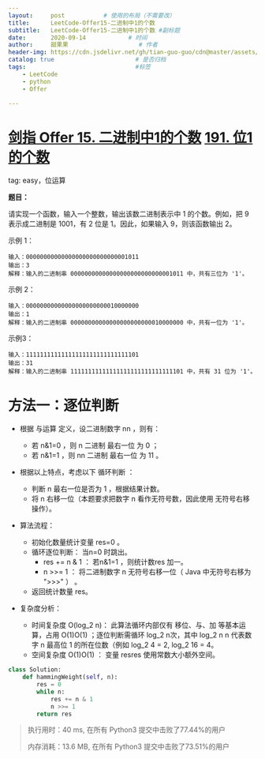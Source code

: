 ```yaml
---
layout:     post           # 使用的布局（不需要改）
title:      LeetCode-Offer15-二进制中1的个数
subtitle:   LeetCode-Offer15-二进制中1的个数 #副标题
date:       2020-09-14            # 时间
author:     甜果果                    # 作者
header-img: https://cdn.jsdelivr.net/gh/tian-guo-guo/cdn@master/assets/picgoimg/20200701171155.png  #背景图片
catalog: true                       # 是否归档
tags:                               #标签
    - LeetCode
    - python
    - Offer

---
```


# [剑指 Offer 15. 二进制中1的个数](https://leetcode-cn.com/problems/er-jin-zhi-zhong-1de-ge-shu-lcof/) [191. 位1的个数](https://leetcode-cn.com/problems/number-of-1-bits/)

tag: easy，位运算

**题目：**

请实现一个函数，输入一个整数，输出该数二进制表示中 1 的个数。例如，把 9 表示成二进制是 1001，有 2 位是 1。因此，如果输入 9，则该函数输出 2。

示例 1：

```
输入：00000000000000000000000000001011
输出：3
解释：输入的二进制串 00000000000000000000000000001011 中，共有三位为 '1'。
```

示例 2：

```
输入：00000000000000000000000010000000
输出：1
解释：输入的二进制串 00000000000000000000000010000000 中，共有一位为 '1'。
```

示例3：

```
输入：11111111111111111111111111111101
输出：31
解释：输入的二进制串 11111111111111111111111111111101 中，共有 31 位为 '1'。
```

# 方法一：逐位判断

-   根据 与运算 定义，设二进制数字 nn ，则有：
    -   若 n&1=0 ，则 n 二进制 最右一位 为 0 ；
    -   若 n&1=1 ，则 nn 二进制 最右一位 为 11 。
-   根据以上特点，考虑以下 循环判断 ：
    -   判断 n 最右一位是否为 1 ，根据结果计数。
    -   将 n 右移一位（本题要求把数字 n 看作无符号数，因此使用 无符号右移 操作）。
-   算法流程：
    -   初始化数量统计变量 res=0 。
    -   循环逐位判断： 当n=0 时跳出。
        -   res += n & 1 ： 若n&1=1 ，则统计数res 加一。
        -   n >>= 1 ： 将二进制数字 n 无符号右移一位（ Java 中无符号右移为 ">>>" ） 。
    -   返回统计数量 res。

-   复杂度分析：
    -   时间复杂度 O(log_2 n)： 此算法循环内部仅有 移位、与、加 等基本运算，占用 O(1)O(1) ；逐位判断需循环 log_2 n次，其中 log_2 n n 代表数字 n 最高位 1 的所在位数（例如 log_2 4 = 2, log_2 16 = 4。
    -   空间复杂度 O(1)O(1) ： 变量 resres 使用常数大小额外空间。

```python
class Solution:
    def hammingWeight(self, n):
        res = 0 
        while n:
            res += n & 1
            n >>= 1
        return res
```

>执行用时：40 ms, 在所有 Python3 提交中击败了77.44%的用户
>
>内存消耗：13.6 MB, 在所有 Python3 提交中击败了73.51%的用户